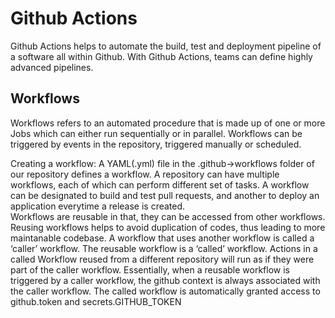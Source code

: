 # Github Actions

Github Actions helps to automate the build, test and deployment pipeline of a software all within Github. With Github Actions, teams can define highly advanced pipelines.


## Workflows
Workflows refers to an automated procedure that is made up of one or more Jobs which can either run sequentially or in parallel. Workflows can be triggered by events in the repository, triggered manually or scheduled.

 Creating a workflow:
 A  YAML(.yml) file in the .github->workflows folder of our repository defines a workflow. 
A repository can have multiple workflows, each of which can perform different set of tasks. A workflow can be designated to build and test pull requests, and another to deploy  an application everytime a release is created.  
Workflows are reusable in that, they can be accessed from other workflows. Reusing workflows helps to avoid duplication of codes, thus leading to more maintanable codebase.
A workflow that uses another workflow is called a ‘caller’ workflow. The reusable workflow is a ‘called’ workflow.
Actions in a called Workflow reused from a different repository will run as if they were part of the caller workflow.
Essentially, when a reusable workflow is triggered by a caller workflow, the github context is always associated with the caller workflow. The called workflow is automatically granted access to github.token and secrets.GITHUB_TOKEN 